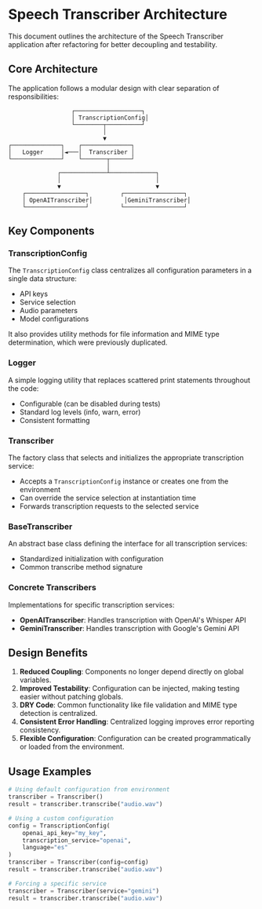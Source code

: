 # Speech Transcriber Architecture

This document outlines the architecture of the Speech Transcriber application after refactoring for better decoupling and testability.

## Core Architecture

The application follows a modular design with clear separation of responsibilities:

```
                  ┌───────────────────┐
                  │ TranscriptionConfig│
                  └────────┬──────────┘
                           │
                           ▼
┌──────────────┐    ┌──────────────┐
│   Logger     │◄───│  Transcriber │
└──────────────┘    └───────┬──────┘
                            │
              ┌─────────────┴─────────────┐
              │                           │
              ▼                           ▼
    ┌─────────────────┐         ┌─────────────────┐
    │ OpenAITranscriber│         │GeminiTranscriber│
    └─────────────────┘         └─────────────────┘
```

## Key Components

### TranscriptionConfig

The `TranscriptionConfig` class centralizes all configuration parameters in a single data structure:

- API keys
- Service selection
- Audio parameters
- Model configurations

It also provides utility methods for file information and MIME type determination, which were previously duplicated.

### Logger

A simple logging utility that replaces scattered print statements throughout the code:

- Configurable (can be disabled during tests)
- Standard log levels (info, warn, error)
- Consistent formatting

### Transcriber

The factory class that selects and initializes the appropriate transcription service:

- Accepts a `TranscriptionConfig` instance or creates one from the environment
- Can override the service selection at instantiation time
- Forwards transcription requests to the selected service

### BaseTranscriber

An abstract base class defining the interface for all transcription services:

- Standardized initialization with configuration
- Common transcribe method signature

### Concrete Transcribers

Implementations for specific transcription services:

- **OpenAITranscriber**: Handles transcription with OpenAI's Whisper API
- **GeminiTranscriber**: Handles transcription with Google's Gemini API

## Design Benefits

1. **Reduced Coupling**: Components no longer depend directly on global variables.
2. **Improved Testability**: Configuration can be injected, making testing easier without patching globals.
3. **DRY Code**: Common functionality like file validation and MIME type detection is centralized.
4. **Consistent Error Handling**: Centralized logging improves error reporting consistency.
5. **Flexible Configuration**: Configuration can be created programmatically or loaded from the environment.

## Usage Examples

```python
# Using default configuration from environment
transcriber = Transcriber()
result = transcriber.transcribe("audio.wav")

# Using a custom configuration
config = TranscriptionConfig(
    openai_api_key="my_key",
    transcription_service="openai",
    language="es"
)
transcriber = Transcriber(config=config)
result = transcriber.transcribe("audio.wav")

# Forcing a specific service
transcriber = Transcriber(service="gemini")
result = transcriber.transcribe("audio.wav")
``` 